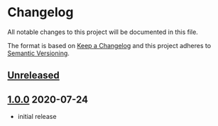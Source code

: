 # Changelog

All notable changes to this project will be documented in this file.

The format is based on [Keep a Changelog](http://keepachangelog.com/) and this project adheres to [Semantic Versioning](http://semver.org/).

## [Unreleased]

## [1.0.0] 2020-07-24
- initial release

[Unreleased]: https://github.com/shopgate-professional-services/ext-pdp-content-styling/compare/v1.0.0...HEAD
[1.0.0]: https://github.com/shopgate-professional-services/ext-pdp-content-styling/releases/v1.0.0
